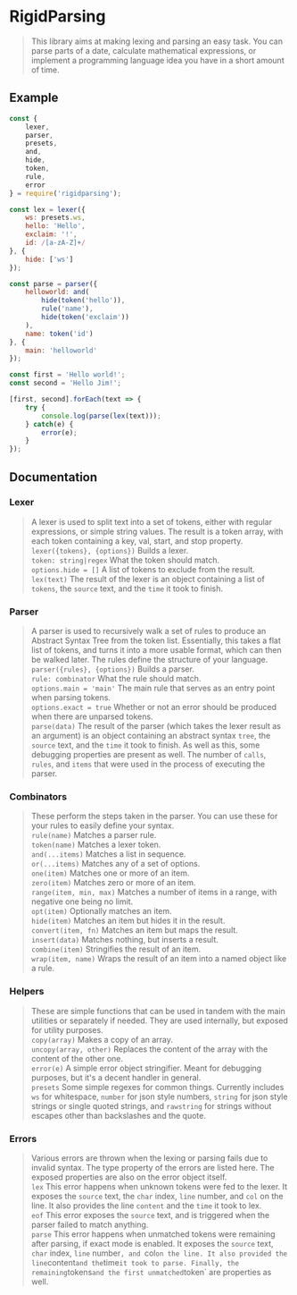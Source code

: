 # RigidParsing
> This library aims at making lexing and parsing an easy task. You can parse parts of a date, calculate mathematical expressions, or implement a programming language idea you have in a short amount of time.  

## Example
```js
const {
    lexer,
    parser,
    presets,
    and,
    hide,
    token,
    rule,
    error
} = require('rigidparsing');

const lex = lexer({
    ws: presets.ws,
    hello: 'Hello',
    exclaim: '!',
    id: /[a-zA-Z]+/
}, {
    hide: ['ws']
});

const parse = parser({
    helloworld: and(
        hide(token('hello')),
        rule('name'),
        hide(token('exclaim'))
    ),
    name: token('id')
}, {
    main: 'helloworld'
});

const first = 'Hello world!';
const second = 'Hello Jim!';

[first, second].forEach(text => {
    try {
        console.log(parse(lex(text)));
    } catch(e) {
        error(e);
    }
});
```

## Documentation

### Lexer
> A lexer is used to split text into a set of tokens, either with regular expressions, or simple string values. The result is a token array, with each token containing a key, val, start, and stop property.  
`lexer({tokens}, {options})` Builds a lexer.  
`token: string|regex` What the token should match.  
`options.hide = []` A list of tokens to exclude from the result.  
`lex(text)` The result of the lexer is an object containing a list of `tokens`, the `source` text, and the `time` it took to finish.  

### Parser
> A parser is used to recursively walk a set of rules to produce an Abstract Syntax Tree from the token list. Essentially, this takes a flat list of tokens, and turns it into a more usable format, which can then be walked later. The rules define the structure of your language.  
`parser({rules}, {options})` Builds a parser.  
`rule: combinator` What the rule should match.  
`options.main = 'main'` The main rule that serves as an entry point when parsing tokens.  
`options.exact = true` Whether or not an error should be produced when there are unparsed tokens.  
`parse(data)` The result of the parser (which takes the lexer result as an argument) is an object containing an abstract syntax `tree`, the `source` text, and the `time` it took to finish. As well as this, some debugging properties are present as well. The number of `calls`, `rules`, and `items` that were used in the process of executing the parser.  

### Combinators
> These perform the steps taken in the parser. You can use these for your rules to easily define your syntax.  
`rule(name)` Matches a parser rule.  
`token(name)` Matches a lexer token.  
`and(...items)` Matches a list in sequence.  
`or(...items)` Matches any of a set of options.  
`one(item)` Matches one or more of an item.  
`zero(item)` Matches zero or more of an item.  
`range(item, min, max)` Matches a number of items in a range, with negative one being no limit.  
`opt(item)` Optionally matches an item.  
`hide(item)` Matches an item but hides it in the result.  
`convert(item, fn)` Matches an item but maps the result.  
`insert(data)` Matches nothing, but inserts a result.  
`combine(item)` Stringifies the result of an item.  
`wrap(item, name)` Wraps the result of an item into a named object like a rule.  

### Helpers
> These are simple functions that can be used in tandem with the main utilities or separately if needed. They are used internally, but exposed for utility purposes.  
`copy(array)` Makes a copy of an array.  
`uncopy(array, other)` Replaces the content of the array with the content of the other one.  
`error(e)` A simple error object stringifier. Meant for debugging purposes, but it's a decent handler in general.  
`presets` Some simple regexes for common things. Currently includes `ws` for whitespace, `number` for json style numbers, `string` for json style strings or single quoted strings, and `rawstring` for strings without escapes other than backslashes and the quote.  

### Errors
> Various errors are thrown when the lexing or parsing fails due to invalid syntax. The type property of the errors are listed here. The exposed properties are also on the error object itself.  
`lex` This error happens when unknown tokens were fed to the lexer. It exposes the `source` text, the `char` index, `line` number, and `col` on the line. It also provides the line `content` and the `time` it took to lex.  
`eof` This error exposes the `source` text, and is triggered when the parser failed to match anything.  
`parse` This error happens when unmatched tokens were remaining after parsing, if exact mode is enabled. It exposes the `source` text, `char` index, `line` number`, and `col` on the line. It also provided the line `content` and the `time` it took to parse. Finally, the remaining `tokens` and the first unmatched `token` are properties as well.  